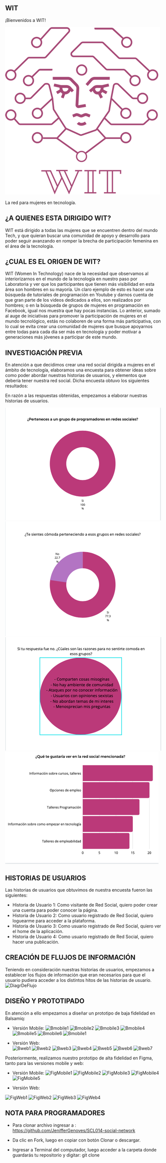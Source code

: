 ## WIT
¡Bienvenidos a WIT! 

![witLogoReadme](https://github.com/JenifferGenoves/SCL014-social-network/blob/master/src/imagenes/witLogoReadme.png)

La red para mujeres en tecnología. 


## ¿A QUIENES ESTA DIRIGIDO WIT?

WIT está dirigido a todas las mujeres que se encuentren dentro del mundo Tech, y que quieran buscar una comunidad de apoyo y desarrollo para poder seguir avanzando en romper la brecha de participación femenina en el área de la tecnología. 


## ¿CUAL ES EL ORIGEN DE WIT? 

WIT (Women In Technology) nace de la necesidad que observamos al interiorizarnos en el mundo de la tecnología en nuestro paso por Laboratoria y ver que los participantes que tienen más visibilidad en esta área son hombres en su mayoría. Un claro ejemplo de esto es hacer una búsqueda de tutoriales de programación en Youtube y darnos cuenta de que gran parte de los videos dedicados a ellos, son realizados por hombres; o en la búsqueda de grupos de mujeres en programación en Facebook, igual nos muestra que hay pocas instancias. Lo anterior, sumado al auge de iniciativas para promover la participación de mujeres en el mundo tecnológico, estás no colaboren de una forma más participativa, con lo cual se evita crear una comunidad de mujeres que busque apoyarnos entre todas para cada día ser más en tecnología y poder motivar a generaciones más jóvenes a participar de este mundo.


## INVESTIGACIÓN PREVIA 

En atención a que decidimos crear una red social dirigida a mujeres en el ámbito de tecnología, elaboramos una encuesta para obtener ideas sobre como poder abordar nuestras historias de usuarios, y elementos que debería tener nuestra red social. 
Dicha encuesta obtuvo los siguientes resultados: 



En razón a las respuestas obtenidas, empezamos a elaborar nuestras historias de usuarios. 

![Gráfico3](src/imagenes/imgReadme/Grafico3.png)
![Gráfico1](src/imagenes/imgReadme/Grafico1.png)
![Gráfico2](src/imagenes/imgReadme/Grafico2.png)
![Gráfico4](src/imagenes/imgReadme/Grafico4.png)



## HISTORIAS DE USUARIOS  
Las historias de usuarios que obtuvimos de nuestra encuesta fueron las siguientes:
-	Historia de Usuario 1: Como visitante de Red Social, quiero poder crear una cuenta para poder conocer la página.
-	Historia de Usuario 2: Como usuario registrado de Red Social, quiero loguearme para acceder a la plataforma.
-	Historia de Usuario 3: Como usuario registrado de Red Social, quiero ver el home de la aplicación.
-	Historia de Usuario 4: Como usuario registrado de Red Social, quiero hacer una publicación.


## CREACIÓN DE FLUJOS DE INFORMACIÓN 
Teniendo en consideración nuestras historias de usuarios, empezamos a establecer los flujos de información que eran necesarios para que el usuario pudiera acceder a los distintos hitos de las historias de usuario. 
![DiagrDeFlujo](src/imagenes/imgReadme/DiagrDeFlujo.png)


## DISEÑO Y PROTOTIPADO
En atención a ello empezamos a diseñar un prototipo de baja fidelidad en Balsamiq:
-	Versión Mobile: 
![Bmobile1](src/imagenes/imgReadme/Bmobile1.jpeg)
![Bmobile2](src/imagenes/imgReadme/Bmobile2.jpeg)
![Bmobile3](src/imagenes/imgReadme/Bmobile3.jpeg)
![Bmobile4](src/imagenes/imgReadme/Bmobile4.jpeg)
![Bmobile5](src/imagenes/imgReadme/Bmobile5.jpeg)
![Bmobile6](src/imagenes/imgReadme/Bmobile6.jpeg)
![Bmobile1](src/imagenes/imgReadme/Bmobile7.jpeg)

-	Versión Web:  
![Bweb1](src/imagenes/imgReadme/Bweb1.jpeg)
![Bweb2](src/imagenes/imgReadme/Bweb2.jpeg)
![Bweb3](src/imagenes/imgReadme/Bweb3.jpeg)
![Bweb4](src/imagenes/imgReadme/Bweb4.jpeg)
![Bweb5](src/imagenes/imgReadme/Bweb5.jpeg)
![Bweb6](src/imagenes/imgReadme/Bweb6.jpeg)
![Bweb7](src/imagenes/imgReadme/Bweb7.jpeg)

Posteriormente, realizamos nuestro prototipo de alta fidelidad en Figma, tanto para las versiones mobile y web: 

-	Versión Mobile: 
![FigMobile1](src/imagenes/imgReadme/FigMobile1.jpeg)
![FigMobile2](src/imagenes/imgReadme/FigMobile2.jpeg)
![FigMobile3](src/imagenes/imgReadme/FigMobile3.jpeg)
![FigMobile4](src/imagenes/imgReadme/FigMobile4.jpeg)
![FigMobile5](src/imagenes/imgReadme/FigMobile5.jpeg)

-	Versión Web: 

![FigWeb1](src/imagenes/imgReadme/FigWeb1.jpeg)
![FigWeb2](src/imagenes/imgReadme/FigWeb2.jpeg)
![FigWeb3](src/imagenes/imgReadme/FigWeb3.jpeg)
![FigWeb4](src/imagenes/imgReadme/FigWeb4.jpeg)


## NOTA PARA PROGRAMADORES

- Para clonar archivo ingresar a : <https://github.com/JenifferGenoves/SCL014-social-network>

- Da clic en Fork, luego en copiar con botón Clonar o descargar.

- Ingresar a Terminal del computador, luego acceder a la carpeta donde guardarás tu repositorio y digitar: git clone


